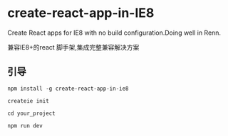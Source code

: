 # create-react-app-in-IE8
Create React apps for IE8 with no build configuration.Doing well in Renn.


兼容IE8+的react 脚手架,集成完整兼容解决方案

## 引导

```
npm install -g create-react-app-in-ie8

createie init

cd your_project

npm run dev

```





